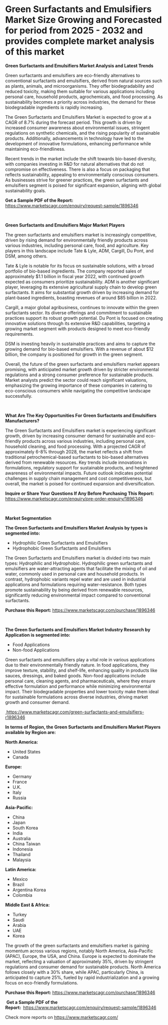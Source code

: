 <p><h1>Green Surfactants and Emulsifiers Market Size Growing and Forecasted for period from 2025 - 2032 and provides complete market analysis of this market</h1></p><p><strong>Green Surfactants and Emulsifiers Market Analysis and Latest Trends</strong></p>
<p><p>Green surfactants and emulsifiers are eco-friendly alternatives to conventional surfactants and emulsifiers, derived from natural sources such as plants, animals, and microorganisms. They offer biodegradability and reduced toxicity, making them suitable for various applications including personal care, household products, agrochemicals, and food processing. As sustainability becomes a priority across industries, the demand for these biodegradable ingredients is rapidly increasing.</p><p>The Green Surfactants and Emulsifiers Market is expected to grow at a CAGR of 8.7% during the forecast period. This growth is driven by increased consumer awareness about environmental issues, stringent regulations on synthetic chemicals, and the rising popularity of sustainable products. Additionally, advancements in technology have led to the development of innovative formulations, enhancing performance while maintaining eco-friendliness.</p><p>Recent trends in the market include the shift towards bio-based diversity, with companies investing in R&D for natural alternatives that do not compromise on effectiveness. There is also a focus on packaging that reflects sustainability, appealing to environmentally conscious consumers. As businesses strive for greener practices, the green surfactants and emulsifiers segment is poised for significant expansion, aligning with global sustainability goals.</p></p>
<p><strong>Get a Sample PDF of the Report:&nbsp;</strong> <a href="https://www.marketscagr.com/enquiry/request-sample/1896346?utm_campaign=3495&utm_medium=2&utm_source=Github&utm_content=ia&utm_term=28032025&utm_id=green-surfactants-and-emulsifiers">https://www.marketscagr.com/enquiry/request-sample/1896346</a></p>
<p>&nbsp;</p>
<p><strong>Green Surfactants and Emulsifiers Major Market Players</strong></p>
<p><p>The green surfactants and emulsifiers market is increasingly competitive, driven by rising demand for environmentally friendly products across various industries, including personal care, food, and agriculture. Key players in this landscape include Tate & Lyle, ADM, Cargill, Du Pont, and DSM, among others.</p><p>Tate & Lyle is notable for its focus on sustainable solutions, with a broad portfolio of bio-based ingredients. The company reported sales of approximately $1.1 billion in fiscal year 2022, with continued growth expected as consumers prioritize sustainability. ADM is another significant player, leveraging its extensive agricultural supply chain to develop green surfactants. It aims for substantial growth driven by increasing demand for plant-based ingredients, boasting revenues of around $85 billion in 2022.</p><p>Cargill, a major global agribusiness, continues to innovate within the green surfactants sector. Its diverse offerings and commitment to sustainable practices support its robust growth potential. Du Pont is focused on creating innovative solutions through its extensive R&D capabilities, targeting a growing market segment with products designed to meet eco-friendly requirements.</p><p>DSM is investing heavily in sustainable practices and aims to capture the growing demand for bio-based emulsifiers. With a revenue of about $12 billion, the company is positioned for growth in the green segment.</p><p>Overall, the future of the green surfactants and emulsifiers market appears promising, with anticipated market growth driven by stricter environmental regulations and a strong consumer preference for sustainable products. Market analysts predict the sector could reach significant valuations, emphasizing the growing importance of these companies in catering to eco-conscious consumers while navigating the competitive landscape successfully.</p></p>
<p>&nbsp;</p>
<p><strong>What Are The Key Opportunities For Green Surfactants and Emulsifiers Manufacturers?</strong></p>
<p><p>The Green Surfactants and Emulsifiers market is experiencing significant growth, driven by increasing consumer demand for sustainable and eco-friendly products across various industries, including personal care, household cleaning, and food processing. With a projected CAGR of approximately 6-8% through 2028, the market reflects a shift from traditional petrochemical-based surfactants to bio-based alternatives derived from renewable resources. Key trends include innovations in formulations, regulatory support for sustainable products, and heightened awareness of environmental impacts. Future outlook indicates potential challenges in supply chain management and cost competitiveness, but overall, the market is poised for continued expansion and diversification.</p></p>
<p><strong>Inquire or Share Your Questions If Any Before Purchasing This Report:</strong> <a href="https://www.marketscagr.com/enquiry/pre-order-enquiry/1896346?utm_campaign=3495&utm_medium=2&utm_source=Github&utm_content=ia&utm_term=28032025&utm_id=green-surfactants-and-emulsifiers">https://www.marketscagr.com/enquiry/pre-order-enquiry/1896346</a></p>
<p>&nbsp;</p>
<p><strong>Market Segmentation</strong></p>
<p><strong>The Green Surfactants and Emulsifiers Market Analysis by types is segmented into:</strong></p>
<p><ul><li>Hydrophilic Green Surfactants and Emulsifiers</li><li>Hydrophobic Green Surfactants and Emulsifiers</li></ul></p>
<p><p>The Green Surfactants and Emulsifiers market is divided into two main types: Hydrophilic and Hydrophobic. Hydrophilic green surfactants and emulsifiers are water-attracting agents that facilitate the mixing of oil and water, commonly used in personal care and household products. In contrast, hydrophobic variants repel water and are used in industrial applications and formulations requiring water-resistance. Both types promote sustainability by being derived from renewable resources, significantly reducing environmental impact compared to conventional surfactants.</p></p>
<p><strong>Purchase this Report:&nbsp;</strong><a href="https://www.marketscagr.com/purchase/1896346?utm_campaign=3495&utm_medium=2&utm_source=Github&utm_content=ia&utm_term=28032025&utm_id=green-surfactants-and-emulsifiers">https://www.marketscagr.com/purchase/1896346</a></p>
<p>&nbsp;</p>
<p><strong>The Green Surfactants and Emulsifiers Market Industry Research by Application is segmented into:</strong></p>
<p><ul><li>Food Applications</li><li>Non-food Applications</li></ul></p>
<p><p>Green surfactants and emulsifiers play a vital role in various applications due to their environmentally friendly nature. In food applications, they improve texture, stability, and shelf-life, enhancing quality in products like sauces, dressings, and baked goods. Non-food applications include personal care, cleaning agents, and pharmaceuticals, where they ensure effective formulation and performance while minimizing environmental impact. Their biodegradable properties and lower toxicity make them ideal for sustainable formulations across diverse industries, driving market growth and consumer demand.</p></p>
<p><a href="https://www.marketscagr.com/green-surfactants-and-emulsifiers-r1896346?utm_campaign=3495&utm_medium=2&utm_source=Github&utm_content=ia&utm_term=28032025&utm_id=green-surfactants-and-emulsifiers">&nbsp;https://www.marketscagr.com/green-surfactants-and-emulsifiers-r1896346</a></p>
<p><strong>In terms of Region, the Green Surfactants and Emulsifiers Market Players available by Region are:</strong></p>
<p>
    <p> <strong> North America: </strong>
        <ul>
            <li>United States</li>
            <li>Canada</li>
        </ul>
        </p> 
    <p> <strong> Europe: </strong>
        <ul>
            <li>Germany</li>
            <li>France</li>
            <li>U.K.</li>
            <li>Italy</li>
            <li>Russia</li>
        </ul>
        </p> 
    <p> <strong> Asia-Pacific: </strong>
        <ul>
            <li>China</li>
            <li>Japan</li>
            <li>South Korea</li>
            <li>India</li>
            <li>Australia</li>
            <li>China Taiwan</li>
            <li>Indonesia</li>
            <li>Thailand</li>
            <li>Malaysia</li>
        </ul>
        </p> 
    <p> <strong> Latin America: </strong>
        <ul>
            <li>Mexico</li>
            <li>Brazil</li>
            <li>Argentina Korea</li>
            <li>Colombia</li>
        </ul>
        </p> 
    <p> <strong> Middle East & Africa: </strong>
        <ul>
            <li>Turkey</li>
            <li>Saudi</li>
            <li>Arabia</li>
            <li>UAE</li>
            <li>Korea</li>
        </ul>
    </p>
    </p>
<p><p>The growth of the green surfactants and emulsifiers market is gaining momentum across various regions, notably North America, Asia-Pacific (APAC), Europe, the USA, and China. Europe is expected to dominate the market, reflecting a valuation of approximately 35%, driven by stringent regulations and consumer demand for sustainable products. North America follows closely with a 30% share, while APAC, particularly China, is anticipated to capture 25%, fueled by rapid industrialization and a growing focus on eco-friendly formulations.</p></p>
<p><strong>Purchase this Report: </strong><a href="https://www.marketscagr.com/purchase/1896346?utm_campaign=3495&utm_medium=2&utm_source=Github&utm_content=ia&utm_term=28032025&utm_id=green-surfactants-and-emulsifiers">https://www.marketscagr.com/purchase/1896346</a></p>
<p>&nbsp;<strong>Get a Sample PDF of the Report:&nbsp;&nbsp;</strong><a href="https://www.marketscagr.com/enquiry/request-sample/1896346?utm_campaign=3495&utm_medium=2&utm_source=Github&utm_content=ia&utm_term=28032025&utm_id=green-surfactants-and-emulsifiers">https://www.marketscagr.com/enquiry/request-sample/1896346</a></p>
<p><strong></strong></p>
<p>Check more reports on <a href="https://www.marketscagr.com/?utm_campaign=3495&utm_medium=2&utm_source=Github&utm_content=ia&utm_term=28032025&utm_id=green-surfactants-and-emulsifiers">https://www.marketscagr.com/</a></p>